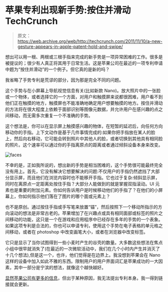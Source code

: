 # 苹果专利出现新手势:按住并滑动 TechCrunch

> 原文：<https://web.archive.org/web/http://techcrunch.com/2011/11/10/a-new-gesture-appears-in-apple-patent-hold-and-swipe/>

想出可以用一根、两根或三根手指来完成的新手势是一项异常困难的工作。很多是被提议的；很少有人真正将其用于日常生活。这是苹果公司在最近的一项专利申请中题为“按住并滑动”的一个例子。但它真的是新的吗？

我省略了手势专利是荒谬的部分，因为那是完全不同的问题。

这个手势与在小屏幕上导航视觉信息有关(比如新款 Nano)。放大照片中的一张脸或一个物体，或者选择它的一个方面，对用户和触摸屏来说都很困难，用户看不到他们正在触摸的地方，触摸屏也不能准确地确定用户想要触摸的地方。按住并滑动的方法将在很大程度上依赖于面部识别等图像元数据，并允许用户在感兴趣的点之间移动，而无需多次重复一个不准确的手势。

这个想法是，你可以在显示屏上触摸感兴趣的物体，在短暂的延迟后，向任何方向移动你的手指。上下文动作是基于几件事情完成的:如果你把手指放在某人的脸上，然后向右移动，它可能会转到照片中其他人的脸，或者切换到其他具有相同脸的照片。这个速率可以通过你的手指离原点的距离或者通过倾斜设备本身来改变。

![](img/81e6d7bbc26aaf207ef19cc405e6046e.png "faces")

不幸的是，正如我所说的，想出新的手势是相当困难的，这个手势很可能最终完全没有用上。首先，它没有解决它想要解决的问题:不仅用户的手指仍然遮挡了大部分显示屏，而且他们在浏览内容时也不能移开手指。它也过于复杂:倾斜显示屏，同时在离原点一定距离处按住手指？大部分人能做到的就是掌握双指滚动。UI 元素也是重要的附加元素。你如何告诉用户是时候移动他们的手指了？在他们的小屏幕上，你如何指示他们落在了图片的哪个面或元素上？

也不是原创。通过按住手指或手写笔来放置“锚”，然后按照下一个移动所指示的方向滚动的想法是非常古老的。苹果增加了在兴趣点或具有相同面部或标签的照片之间移动的功能，这只是一个在游戏和应用程序中已经存在多年的手势的一个表象。如果这项专利是合法的，你也可以申请专利，使用这个手势在电子表格的单元格之间移动，或者在 photoshop 中改变画笔大小，或者在浏览器中改变标签。

它只是显示了当你试图得到一些小麦时产生的谷壳的数量。大多数这些想法在焦点小组中很早就消失了(在最近的一次微软活动中，我们在几个小时内产生并消灭了十几个想法),但是这一个，也许，他们觉得是在边界上。我没想到苹果会在 Nano 这样的设备中加入如此不雅的东西。限制用户的用户界面词汇是苹果成功的一大因素，其中一部分是宁滨的想法，就像这个越快越好。

[显然苹果公司有更多的信息](https://web.archive.org/web/20230205003715/http://www.patentlyapple.com/patently-apple/2011/11/apple-reveals-new-powerful-gestures-in-the-works-for-ios-devices.html)，但出于某种原因，我无法提出专利本身。我一得到链接就会更新。